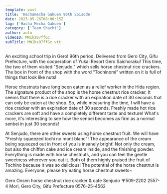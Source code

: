 ```yaml
---
template: post
title: 'Hachamecha Gakuen 96th Episode'
date: 2023-05-26T08:00:15Z
tag: ['Hacha Mecha Gakuen']
category: ['Team Shachi']
author: auto 
videoID: MW1kz07ffGc
subTitle: MW1kz07ffGc.vtt
---
```

An exciting school trip in Gero! 96th period. Delivered from Gero City, Gifu Prefecture, with the cooperation of Yukai Resort Gero Saichoraku! This time, the two of them visited "Senjudo," which sells horse chestnut rice crackers. The box in front of the shop with the word “Tochinomi” written on it is full of things that look like nuts!

Horse chestnuts have long been eaten as a relief worker in the Hida region. The signature product of the shop is the horse chestnut rice cracker, It seems that there is a rice cracker with an expiration date of 30 seconds that can only be eaten at the shop. So, while measuring the time, I will have a rice cracker with an expiration date of 30 seconds. Freshly made hot rice crackers are soft and have a completely different taste and texture! What's more, it's interesting to see how the senbei becomes as firm as a normal senbei in just 30 seconds!

At Senjudo, there are other sweets using horse chestnut fruit. We will have "Freshly squeezed tochi no mont blanc"! The appearance of the cream being squeezed out in front of you is insanely bright! Not only the cream, but also the chiffon cake and ice cream inside, and the finishing powder. Everything is made with horse chestnuts, and you can feel the gentle sweetness wherever you eat it. Both of them highly praised the fruit of Tochino because it was so delicious! The potential of the horse chestnut is amazing. Everyone, please try eating horse chestnut sweets~

Gero Onsen horse chestnut rice cracker & cafe Senjudo
〒509-2202
2557-4 Mori, Gero City, Gifu Prefecture
0576-25-4562
